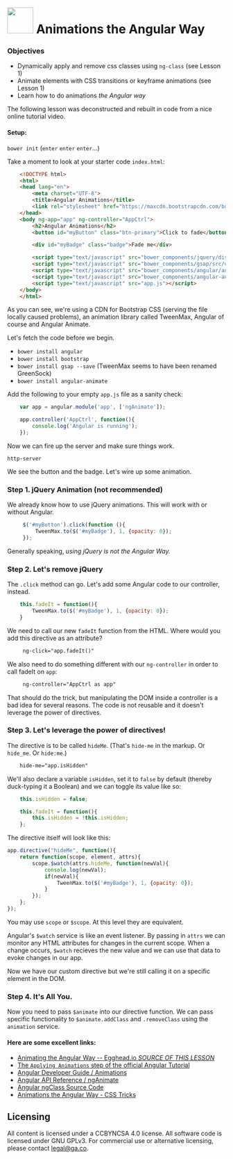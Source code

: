 # <img src="https://cloud.githubusercontent.com/assets/7833470/10899314/63829980-8188-11e5-8cdd-4ded5bcb6e36.png" height="60"> Animations the Angular Way

### Objectives
- Dynamically apply and remove css classes using `ng-class` (see Lesson 1)
- Animate elements with CSS transitions or keyframe animations (see Lesson 1)
- Learn how to do animations _the Angular way_


The following lesson was deconstructed and rebuilt in code from a nice online tutorial video.

#### Setup:
`bower init` (`enter` `enter` `enter`...)

Take a moment to look at your starter code `index.html`:

```html
    <!DOCTYPE html>
    <html>
    <head lang="en">
        <meta charset="UTF-8">
        <title>Angular Animations</title>
        <link rel="stylesheet" href="https://maxcdn.bootstrapcdn.com/bootstrap/3.3.6/css/bootstrap.min.css"/>
    </head>
    <body ng-app="app" ng-controller="AppCtrl">
        <h2>Angular Animations</h2>
        <button id="myButton" class="btn-primary">Click to fade</button>

        <div id="myBadge" class="badge">Fade me</div>

        <script type="text/javascript" src="bower_components/jquery/dist/jquery.min.js"></script>
        <script type="text/javascript" src="bower_components/gsap/src/uncompressed/TweenMax.js"></script>
        <script type="text/javascript" src="bower_components/angular/angular.min.js"></script>
        <script type="text/javascript" src="bower_components/angular-animate/angular-animate.min.js"></script>
        <script type="text/javascript" src="app.js"></script>
    </body>
    </html>

```

As you can see, we're using a CDN for Bootstrap CSS (serving the file locally caused problems), an animation library called TweenMax, Angular of course and Angular Animate.

Let's fetch the code before we begin.

- `bower install angular`
- `bower install bootstrap`
- `bower install gsap --save`  (TweenMax seems to have been renamed GreenSock)
- `bower install angular-animate`

Add the following to your empty `app.js` file as a sanity check:

```js
    var app = angular.module('app', ['ngAnimate']);

    app.controller('AppCtrl', function(){
        console.log('Angular is running');
    });
```

Now we can fire up the server and make sure things work.

`http-server`

We see the button and the badge. Let's wire up some animation.

### Step 1. jQuery Animation (not recommended)

We already know how to use jQuery animations. This will work with or without Angular.

```js
     $('#myButton').click(function (){
         TweenMax.to($('#myBadge'), 1, {opacity: 0});        
     });

```

Generally speaking, _using jQuery is not the Angular Way._


### Step 2. Let's remove jQuery 

The `.click` method can go. Let's add some Angular code to our controller, instead.

```js
    this.fadeIt = function(){
        TweenMax.to($('#myBadge'), 1, {opacity: 0});        
    }  

```

We need to call our new `fadeIt` function from the HTML. Where would you add this directive as an attribute?

```html
     ng-click="app.fadeIt()"
 ```

We also need to do something different with our `ng-controller` in order to call fadeIt on `app`:

```html 
     ng-controller="AppCtrl as app"
```

That should do the trick, but manipulating the DOM inside a controller is a bad idea for several reasons. The code is not reusable and it doesn't leverage the power of directives.


### Step 3. Let's leverage the power of directives!

The directive is to be called `hideMe`. (That's `hide-me` in the markup. Or `hide_me`. Or `hide:me`.)

```html
    hide-me="app.isHidden"
```

We'll also declare a variable `isHidden`, set it to `false` by default (thereby duck-typing it a Boolean) and we can toggle its value like so:

```js
    this.isHidden = false;

    this.fadeIt = function(){
        this.isHidden = !this.isHidden;
    };

```
The directive itself will look like this:

```js
app.directive("hideMe", function(){
    return function(scope, element, attrs){
        scope.$watch(attrs.hideMe, function(newVal){
            console.log(newVal);
            if(newVal){
                TweenMax.to($('#myBadge'), 1, {opacity: 0}); 
            }
        }); 
    };
});
```

You may use `scope` or `$scope`. At this level they are equivalent.

Angular's `$watch` service is like an event listener. By passing in `attrs` we can monitor any HTML attributes for changes in the current scope. When a change occurs, `$watch` recieves the new value and we can use that data to evoke changes in our app.

Now we have our custom directive but we're still calling it on a specific element in the DOM.

### Step 4. It's All You.

Now you need to pass `$animate` into our directive function. We can pass specific functionality to `$animate.addClass` and `.removeClass` using the `animation` service.

#### Here are some excellent links:

* [Animating the Angular Way -- Egghead.io *SOURCE OF THIS LESSON*](https://egghead.io/lessons/angularjs-animating-the-angular-way)
* [The `Applying Animations` step of the official Angular Tutorial](https://docs.angularjs.org/tutorial/step_12)
* [Angular Developer Guide / Animations](https://docs.angularjs.org/guide/animations)
* [Angular API Reference / ngAnimate](https://docs.angularjs.org/api/ngAnimate)
* [Angular ngClass Source Code](https://github.com/angular/angular.js/blob/master/src/ng/directive/ngClass.js)
* [Animations the Angular Way - CSS Tricks](https://css-tricks.com/animations-the-angular-way/)



## Licensing
All content is licensed under a CC­BY­NC­SA 4.0 license.
All software code is licensed under GNU GPLv3. For commercial use or alternative licensing, please contact legal@ga.co.